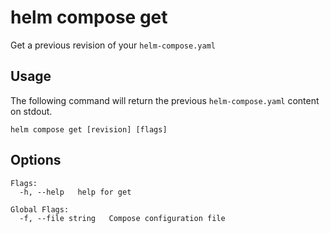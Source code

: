 # helm compose get

Get a previous revision of your `helm-compose.yaml`

## Usage

The following command will return the previous `helm-compose.yaml` content on stdout.

```
helm compose get [revision] [flags]
```

## Options

```
Flags:
  -h, --help   help for get

Global Flags:
  -f, --file string   Compose configuration file
```
